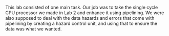 This lab consisted of one main task. Our job was to take the single cycle CPU processor we made in Lab 2 and enhance it using pipelining. We were also supposed to deal with the data hazards and errors that come with pipelining by creating a hazard control unit, and using that to ensure the data was what we wanted.  
